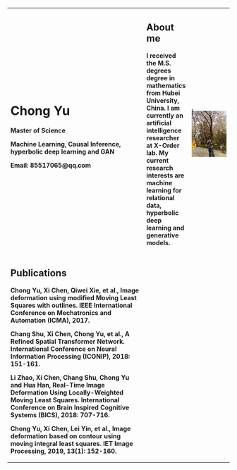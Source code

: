 <table border="0">
  <tr>
    <td width="75%">
      <h1>Chong Yu</h1>
      <p><b>Master of Science</b></p>
      <p><b>Machine Learning, Causal Inference, hyperbolic deep learning and GAN</b></p>
      <p><b>Email: 85517065@qq.com</b></p>
      <td with="100%">
      <h2>About me</h2>
      <p><b>I received the M.S. degrees degree in mathematics from Hubei  University, China.
I am currently an artificial intelligence researcher at X-Order lab. 
My current research interests are machine learning for relational data, hyperbolic deep learning and generative models.</b></p>
        </td>
    </td>
    <td width="25%">, 
      <img src="/1574014676743.jpeg" width="100%">      
    </td>
  </tr>
  <td with="100%">
      <h2>Publications</h2>
      <p><b>Chong Yu, Xi Chen, Qiwei Xie, et al., Image deformation using modified Moving Least Squares with outlines. IEEE International Conference on Mechatronics and Automation (ICMA), 2017.</b></p>
      <p><b>Chang Shu, Xi Chen, Chong Yu, et al., A Refined Spatial Transformer Network. International Conference on Neural Information Processing (ICONIP), 2018: 151-161.</b></p>
      <p><b>Li Zhao, Xi Chen, Chang Shu, Chong Yu and Hua Han, Real-Time Image Deformation Using Locally-Weighted Moving Least Squares. International Conference on Brain Inspired Cognitive Systems (BICS), 2018: 707-716.</b></p>
      <p><b>Chong Yu, Xi Chen, Lei Yin, et al., Image deformation based on contour using moving integral least squares. IET Image Processing, 2019, 13(1): 152-160.</b></p>
        </td>
</table>


